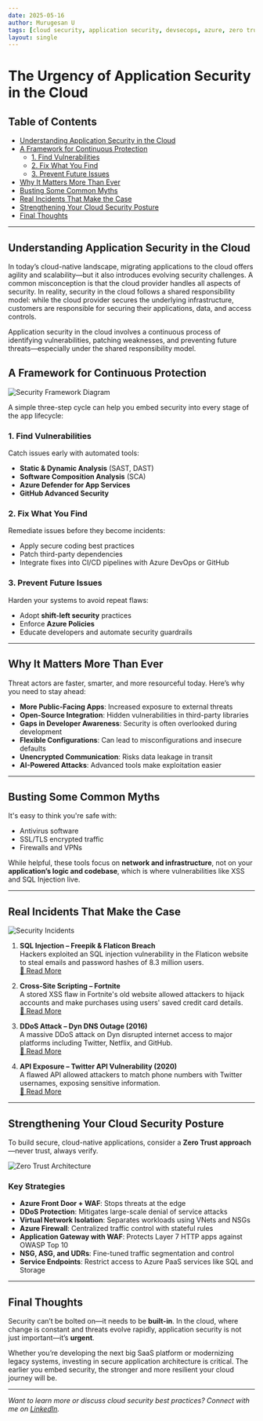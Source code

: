 ```yaml
---
date: 2025-05-16
author: Murugesan U
tags: [cloud security, application security, devsecops, azure, zero trust]
layout: single
---
```


# The Urgency of Application Security in the Cloud

## Table of Contents

- [Understanding Application Security in the Cloud](#understanding-application-security-in-the-cloud)
- [A Framework for Continuous Protection](#a-framework-for-continuous-protection)
  - [1. Find Vulnerabilities](#1-find-vulnerabilities)
  - [2. Fix What You Find](#2-fix-what-you-find)
  - [3. Prevent Future Issues](#3-prevent-future-issues)
- [Why It Matters More Than Ever](#why-it-matters-more-than-ever)
- [Busting Some Common Myths](#busting-some-common-myths)
- [Real Incidents That Make the Case](#real-incidents-that-make-the-case)
- [Strengthening Your Cloud Security Posture](#strengthening-your-cloud-security-posture)
- [Final Thoughts](#final-thoughts)

---

## Understanding Application Security in the Cloud

In today’s cloud-native landscape, migrating applications to the cloud offers agility and scalability—but it also introduces evolving security challenges. A common misconception is that the cloud provider handles all aspects of security. In reality, security in the cloud follows a shared responsibility model: while the cloud provider secures the underlying infrastructure, customers are responsible for securing their applications, data, and access controls.

Application security in the cloud involves a continuous process of identifying vulnerabilities, patching weaknesses, and preventing future threats—especially under the shared responsibility model.

## A Framework for Continuous Protection

![Security Framework Diagram](/assets/images/app-security-framework.png)

A simple three-step cycle can help you embed security into every stage of the app lifecycle:

### 1. Find Vulnerabilities

Catch issues early with automated tools:
- **Static & Dynamic Analysis** (SAST, DAST)
- **Software Composition Analysis** (SCA)
- **Azure Defender for App Services**
- **GitHub Advanced Security**

### 2. Fix What You Find

Remediate issues before they become incidents:
- Apply secure coding best practices
- Patch third-party dependencies
- Integrate fixes into CI/CD pipelines with Azure DevOps or GitHub

### 3. Prevent Future Issues

Harden your systems to avoid repeat flaws:
- Adopt **shift-left security** practices
- Enforce **Azure Policies**
- Educate developers and automate security guardrails

---

## Why It Matters More Than Ever

Threat actors are faster, smarter, and more resourceful today. Here’s why you need to stay ahead:

- **More Public-Facing Apps**: Increased exposure to external threats
- **Open-Source Integration**: Hidden vulnerabilities in third-party libraries
- **Gaps in Developer Awareness**: Security is often overlooked during development
- **Flexible Configurations**: Can lead to misconfigurations and insecure defaults
- **Unencrypted Communication**: Risks data leakage in transit
- **AI-Powered Attacks**: Advanced tools make exploitation easier

---

## Busting Some Common Myths

It's easy to think you're safe with:
- Antivirus software
- SSL/TLS encrypted traffic
- Firewalls and VPNs

While helpful, these tools focus on **network and infrastructure**, not on your **application’s logic and codebase**, which is where vulnerabilities like XSS and SQL Injection live.

---

## Real Incidents That Make the Case

![Security Incidents](/assets/images/app-security-incidents.png)

1. **SQL Injection – Freepik & Flaticon Breach**  
Hackers exploited an SQL injection vulnerability in the Flaticon website to steal emails and password hashes of 8.3 million users.  
[🔗 Read More](https://www.bankinfosecurity.com/massive-freepik-data-breach-tied-to-sql-injection-attack-a-14880)

2. **Cross-Site Scripting – Fortnite**  
A stored XSS flaw in Fortnite's old website allowed attackers to hijack accounts and make purchases using users' saved credit card details.  
[🔗 Read More](https://portswigger.net/daily-swig/xss-slip-up-exposed-fortnite-gamers-to-account-hijack)

3. **DDoS Attack – Dyn DNS Outage (2016)**  
A massive DDoS attack on Dyn disrupted internet access to major platforms including Twitter, Netflix, and GitHub.  
[🔗 Read More](https://www.vxchnge.com/blog/recent-ddos-attacks-on-companies#amazon-web-services-2020)

4. **API Exposure – Twitter API Vulnerability (2020)**  
A flawed API allowed attackers to match phone numbers with Twitter usernames, exposing sensitive information.  
[🔗 Read More](https://www.zdnet.com/article/twitter-says-an-attacker-used-its-api-to-match-usernames-to-phone-numbers/)


---

## Strengthening Your Cloud Security Posture

To build secure, cloud-native applications, consider a **Zero Trust approach**—never trust, always verify.

![Zero Trust Architecture](/assets/images/zero-trust-diagram.png)

### Key Strategies

- **Azure Front Door + WAF**: Stops threats at the edge
- **DDoS Protection**: Mitigates large-scale denial of service attacks
- **Virtual Network Isolation**: Separates workloads using VNets and NSGs
- **Azure Firewall**: Centralized traffic control with stateful rules
- **Application Gateway with WAF**: Protects Layer 7 HTTP apps against OWASP Top 10
- **NSG, ASG, and UDRs**: Fine-tuned traffic segmentation and control
- **Service Endpoints**: Restrict access to Azure PaaS services like SQL and Storage

---

## Final Thoughts

Security can’t be bolted on—it needs to be **built-in**. In the cloud, where change is constant and threats evolve rapidly, application security is not just important—it’s **urgent**.

Whether you’re developing the next big SaaS platform or modernizing legacy systems, investing in secure application architecture is critical. The earlier you embed security, the stronger and more resilient your cloud journey will be.

---

*Want to learn more or discuss cloud security best practices? Connect with me on [LinkedIn](https://www.linkedin.com/in/murugesan-u-a2b07831/).*
